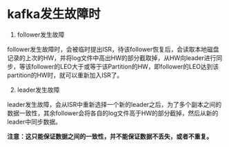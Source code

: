 # kafka发生故障时
1. follower发生故障

follower发生故障时，会被临时提出ISR，待该follower恢复后，会读取本地磁盘记录的上次的HW，并将log文件中高出HW的部分截取掉，从HW向leader进行同步，等该follower的LEO大于或等于该Partition的HW，即follower的LEO达到该partition的HW时，就可以重新加入ISR了。

2. leader发生故障

leader发生故障，会从ISR中重新选择一个新的leader之后，为了多个副本之间的数据一致性，其余follower会将各自的log文件高于HW的部分截掉，然后从新的leader中同步数据。

**注意：这只能保证数据之间的一致性，并不能保证数据不丢失，或者不重复。**